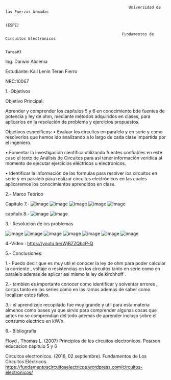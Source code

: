                                                           Universidad de las Fuerzas Armadas
                                                        
                                                                     (ESPE)
                                                                     
                                                       Fundamentos de Circuitos Electrónicos
                                                       
                                                                     Tarea#3
Ing. Darwin Alulema

Estudiante: Kail Lenin Terán Fierro

NRC:10067

1.-Objetivos

Objetivo Principal:

Aprender y comprender los capítulos 5 y 6 en conocimiento bde fuentes de potencia y ley de ohm, mediante métodos adquiridos en clases, para aplicarlos en la resolución de problema y ejercicios propuestos.

Objetivos específicos: • Evaluar los circuitos en paralelo y en serie y como resolverlos que hemos ido analizando a lo largo de cada clase impartida por el ingeniero.

• Fomentar la investigación científica utilizando fuentes confiables en este caso el texto de Análisis de Circuitos para así tener información verídica al momento de ejecutar ejercicios eléctricos u electrónicos.

• Identificar la información de las formulas para resolver los circuitos en serie y en paralelo para realizar circuitos electrónicos en las cuales aplicaremos los conocimientos aprendidos en clase.

2.- Marco Teórico

Capitulo 7.-
![image](https://user-images.githubusercontent.com/117742027/208300188-10f9c0ed-0030-4136-bba6-66c31d9a6844.png)
![image](https://user-images.githubusercontent.com/117742027/208300356-57380f94-5d8e-49ac-9ca4-721f169a381f.png)
![image](https://user-images.githubusercontent.com/117742027/208300361-309d8698-cc41-458b-a0f8-912fccbb0103.png)
![image](https://user-images.githubusercontent.com/117742027/208300366-0a304d6a-510d-47c9-b9cc-aa553b6c0e0c.png)
![image](https://user-images.githubusercontent.com/117742027/208301045-69dceca9-b1fd-48ce-9023-95c4e7c99d87.png)


capitulo 8.-
![image](https://user-images.githubusercontent.com/117742027/208300864-deb105dd-a028-40aa-b12f-83888cd69b53.png)
![image](https://user-images.githubusercontent.com/117742027/208301081-4618fbbe-c9e8-45aa-a604-45bf1d79f211.png)


3.- Resolucion de los problemas

![image](https://user-images.githubusercontent.com/117742027/208301264-0fcd4152-b5cc-469e-ae14-c54fbd820d6e.png)
![image](https://user-images.githubusercontent.com/117742027/208301286-1c586c59-b87f-47cd-9060-db641e6b98bd.png)
![image](https://user-images.githubusercontent.com/117742027/208301299-4118dda8-9d86-447b-ac55-2977f4fee91d.png)
![image](https://user-images.githubusercontent.com/117742027/208301489-bc3b2594-1b66-4864-98cb-6f887459f5f0.png)
![image](https://user-images.githubusercontent.com/117742027/208301515-bcc57911-5e91-4df0-bbc7-1e0897cf367f.png)
![image](https://user-images.githubusercontent.com/117742027/208301546-28f94158-37ba-4ae0-84ea-61617f18ed39.png)
![image](https://user-images.githubusercontent.com/117742027/208301353-79b0a409-052b-496d-8af8-c5d1669724f1.png)




4.-Video : https://youtu.be/WjBZZQbcP-Q

5.- Conclusiones:

1.- Puedo decir que es muy  util el conocer la ley de ohm para poder calcular la corriente , voltaje o resistencias en los circuitos tanto en serie como en paralelo ademas de aplicar asi mismo la ley de kirchhoff .

2.- tambien es importante conocer como identificar y solventar errores , cortos tanto en las series como en las ramas ademas de saber como localizar estos fallos.

3.- el aprendizaje recopilado fue muy grande y util para esta materia almenos como bases ya que sirvio para comprender algunas cosas que antes no se comprendian del todo ademas de aprender incluso sobre el consumo electrico en kW/h.

6.- Bibliografia

Floyd , Thomas L. (2007) Principios de los circuitos electronicos. Pearson educacion capitulo 5 y 6 

Circuitos electronicos. (2016, 02 septiembre). Fundamentos de Los Circuitos Eléctricos. https://fundamentoscircuitoselectricos.wordpress.com/circuitos-electronicos/
